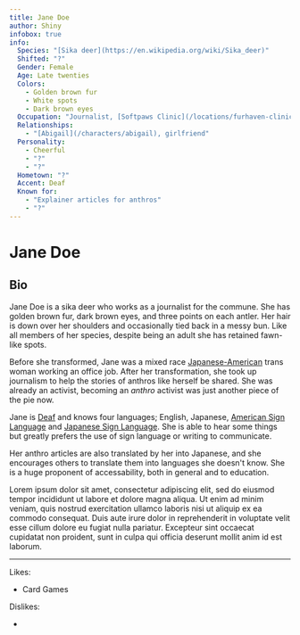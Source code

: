 ```yaml
---
title: Jane Doe
author: Shiny
infobox: true
info:
  Species: "[Sika deer](https://en.wikipedia.org/wiki/Sika_deer)"
  Shifted: "?"
  Gender: Female
  Age: Late twenties
  Colors:
    - Golden brown fur
    - White spots
    - Dark brown eyes
  Occupation: "Journalist, [Softpaws Clinic](/locations/furhaven-clinic)"
  Relationships:
    - "[Abigail](/characters/abigail), girlfriend"
  Personality:
    - Cheerful
    - "?"
    - "?"
  Hometown: "?"
  Accent: Deaf
  Known for:
    - "Explainer articles for anthros"
    - "?"
---
```


# Jane Doe

## Bio

Jane Doe is a sika deer who works as a journalist for the commune. She has golden brown fur, dark brown eyes, and three points on each antler. Her hair is down over her shoulders and occasionally tied back in a messy bun. Like all members of her species, despite being an adult she has retained fawn-like spots.

Before she transformed, Jane was a mixed race [Japanese-American](https://en.wikipedia.org/wiki/Japanese_Americans) trans woman working an office job. After her transformation, she took up journalism to help the stories of anthros like herself be shared. She was already an activist, becoming an *anthro* activist was just another piece of the pie now.

Jane is [Deaf](https://en.wikipedia.org/wiki/Deaf_culture) and knows four languages; English, Japanese, [American Sign Language](https://en.wikipedia.org/wiki/American_Sign_Language) and [Japanese Sign Language](https://en.wikipedia.org/wiki/Japanese_Sign_Language). She is able to hear some things but greatly prefers the use of sign language or writing to communicate.

Her anthro articles are also translated by her into Japanese, and she encourages others to translate them into languages she doesn't know. She is a huge proponent of accessability, both in general and to education.

Lorem ipsum dolor sit amet, consectetur adipiscing elit, sed do eiusmod tempor incididunt ut labore et dolore magna aliqua. Ut enim ad minim veniam, quis nostrud exercitation ullamco laboris nisi ut aliquip ex ea commodo consequat. Duis aute irure dolor in reprehenderit in voluptate velit esse cillum dolore eu fugiat nulla pariatur. Excepteur sint occaecat cupidatat non proident, sunt in culpa qui officia deserunt mollit anim id est laborum.

---

Likes:

  * Card Games
 
  

Dislikes:

  * 
